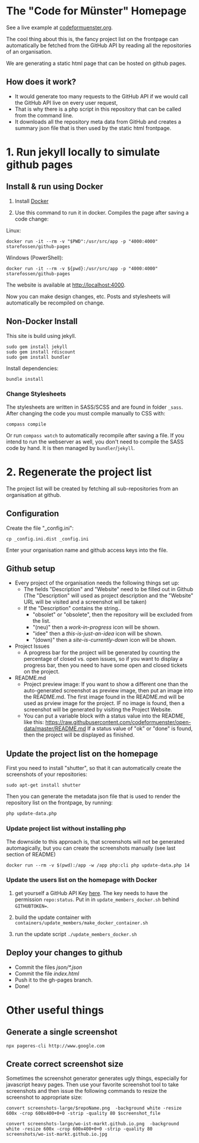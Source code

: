 # The "Code for Münster" Homepage

See a live example at [codeformuenster.org](http://www.codeformuenster.org).

The cool thing about this is, the fancy project list on the frontpage can automatically be fetched from the GitHub API by reading all the repositories of an organisation.

We are generating a static html page that can be hosted on github pages.


## How does it work?

* It would generate too many requests to the GitHub API if we would call the GitHub API live on every user request,  
* That is why there is a php script in this repository that can be called from the command line.
* It downloads all the repository meta data from GitHub and creates a summary json file that is then used by the static html frontpage.


# 1. Run jekyll locally to simulate github pages

## Install & run using Docker


1. Install [Docker](https://docs.docker.com/installation/#installation) 

2. Use this command to run it in docker.
Compiles the page after saving a code change:


Linux:
```
docker run -it --rm -v "$PWD":/usr/src/app -p "4000:4000" starefossen/github-pages
```
Windows (PowerShell):
```
docker run -it --rm -v ${pwd}:/usr/src/app -p "4000:4000" starefossen/github-pages
```

The website is available at [http://localhost:4000](http://localhost:4000). 

Now you can make design changes, etc.
Posts and stylesheets will automatically be recompiled on change.

## Non-Docker Install

This site is build using jekyll.

    sudo gem install jekyll
    sudo gem install rdiscount
    sudo gem install bundler

Install dependencies:

    bundle install

### Change Stylesheets

The stylesheets are written in SASS/SCSS and are found in folder `_sass`. After changing the code you must compile manually to CSS with:

    compass compile

Or run `compass watch` to automatically recompile after saving a file. If you intend to run the webserver as well, you don't need to compile the SASS code by hand. It is then managed by `bundler`/`jekyll`.


# 2. Regenerate the project list

The project list will be created by fetching all sub-repositories from an organisation at github.


## Configuration

Create the file "_config.ini":

    cp _config.ini.dist _config.ini

Enter your organisation name and github access keys into the file.

## Github setup

* Every project of the organisation needs the following things set up:
  * The fields "Description" and "Website" need to be
filled out in Github (The "Description" will used as project description and the "Website" URL will be visited and a screenshot will be taken)
  * If the "Description" contains the string..
    * "obsolet" or "obsolete", then the repository will be excluded from the list.
    * "(neu)" then a *work-in-progress* icon will be shown.
    * "idee" then a *this-is-just-an-idea* icon will be shown.
    * "(down)" then a *site-is-currently-down* icon will be shown.
* Project Issues
  * A progress bar for the project will be generated by counting the percentage of closed vs. open issues, so if you want to display a progress bar, then you need to have some open and closed tickets on the project.
* README.md
  * Project preview image: If you want to show a different one than the auto-generated screenshot as preview image, then put an image into the README.md. The first image found in the README.md will be used as prview image for the project. IF no image is found, then a screenshot will be generated by visiting the Project Website.
  * You can put a variable block with a status value into the README, like this:
  https://raw.githubusercontent.com/codeformuenster/open-data/master/README.md
  If a status value of "ok" or "done" is found, then the project will be displayed as finished.


## Update the project list on the homepage

First you need to install "shutter", so that it can automatically create the screenshots of your repositories:

    sudo apt-get install shutter

Then you can generate the metadata json file that is used to render the repository list on the frontpage, by running:

    php update-data.php

### Update project list without installing php

The downside to this approach is, that screenshots will not be generated automagically, but you can create the screenshots manually (see last section of README)

    docker run --rm -v $(pwd):/app -w /app php:cli php update-data.php 14


### Update the users list on the homepage with Docker

1. get yourself a GitHub API Key [here](https://github.com/settings/tokens). The key needs to have the permission `repo:status`. Put in in `update_members_docker.sh` behind `GITHUBTOKEN=`. 

2. build the update container with `containers/update_members/make_docker_container.sh`

3. run the update script `./update_members_docker.sh`

## Deploy your changes to github

* Commit the files  _json/*.json_
* Commit the file _index.html_
* Push it to the gh-pages branch.
* Done!



# Other useful things

## Generate a single screenshot

    npx pageres-cli http://www.google.com


## Create correct screenshot size

Sometimes the screenshot generator generates ugly things, especially for javascript heavy pages.
Then use your favorite screenshot tool to take screenshots and then issue the following commands to resize the screenshot to appropriate size:

    convert screenshots-large/$repoName.png  -background white -resize 600x -crop 600x400+0+0 -strip -quality 80 $screenshot_file

    convert screenshots-large/wo-ist-markt.github.io.png  -background white -resize 600x -crop 600x400+0+0 -strip -quality 80 screenshots/wo-ist-markt.github.io.jpg


